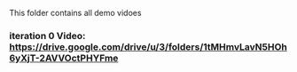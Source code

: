 This folder contains all demo vidoes

### iteration 0 Video: https://drive.google.com/drive/u/3/folders/1tMHmvLavN5HOh6yXjT-2AVVOctPHYFme
